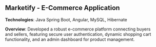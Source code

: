 ## Marketify - E-Commerce Application

**Technologies**: Java Spring Boot, Angular, MySQL, Hibernate

**Overview**: Developed a robust e-commerce platform connecting buyers and sellers, 
featuring secure user authentication, dynamic shopping cart functionality, and an admin dashboard for product management.
